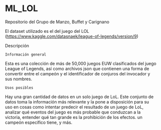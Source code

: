 # ML_LOL
Repositorio del Grupo de Manzo, Buffet y Carignano

El dataset utilizado es el del juego del LOL
(https://www.kaggle.com/datasnaek/league-of-legends/version/9)

Descripción
  
    Información general
  
Esta es una colección de más de 50,000 juegos EUW clasificados del juego League of Legends, así como archivos json que contienen una forma de convertir entre el campeón y el identificador de conjuros del invocador y sus nombres.

    Usos posibles
  
Hay una gran cantidad de datos en un solo juego de LoL. Este conjunto de datos toma la información más relevante y la pone a disposición para su uso en cosas como intentar predecir el resultado de un juego de LoL, analizar qué eventos del juego es más probable que conduzcan a la victoria, entender qué tan grande es la prohibición de los efectos. un campeón específico tiene, y más.
